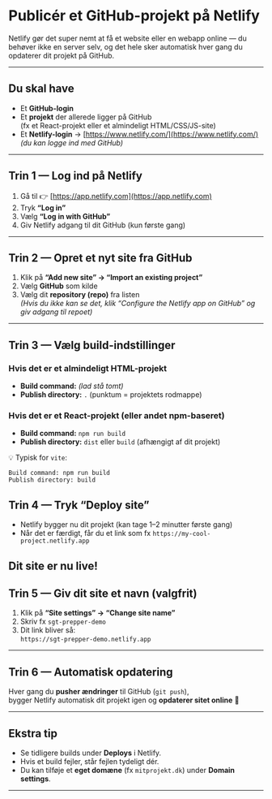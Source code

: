 # Publicér et GitHub-projekt på Netlify

Netlify gør det super nemt at få et website eller en webapp online — du behøver ikke en server selv, og det hele sker automatisk hver gang du opdaterer dit projekt på GitHub.

---

## Du skal have
- Et **GitHub-login**
- Et **projekt** der allerede ligger på GitHub  
  (fx et React-projekt eller et almindeligt HTML/CSS/JS-site)
- Et **Netlify-login** → [https://www.netlify.com/](https://www.netlify.com/)  
  _(du kan logge ind med GitHub)_

---

## Trin 1 — Log ind på Netlify
1. Gå til 👉 [https://app.netlify.com](https://app.netlify.com)
2. Tryk **“Log in”**
3. Vælg **“Log in with GitHub”**
4. Giv Netlify adgang til dit GitHub (kun første gang)

---

## Trin 2 — Opret et nyt site fra GitHub
1. Klik på **“Add new site” → “Import an existing project”**
2. Vælg **GitHub** som kilde
3. Vælg dit **repository (repo)** fra listen  
   _(Hvis du ikke kan se det, klik “Configure the Netlify app on GitHub” og giv adgang til repoet)_

---

## Trin 3 — Vælg build-indstillinger

### Hvis det er et almindeligt HTML-projekt
- **Build command:** _(lad stå tomt)_
- **Publish directory:** `.` (punktum = projektets rodmappe)

### Hvis det er et React-projekt (eller andet npm-baseret)
- **Build command:** `npm run build`
- **Publish directory:** `dist` eller `build` (afhængigt af dit projekt)

💡 Typisk for `vite`:
```
Build command: npm run build
Publish directory: build
```
## Trin 4 — Tryk “Deploy site”
- Netlify bygger nu dit projekt (kan tage 1–2 minutter første gang)
- Når det er færdigt, får du et link som fx `https://my-cool-project.netlify.app`

**Dit site er nu live!**
---

## Trin 5 — Giv dit site et navn (valgfrit)
1. Klik på **“Site settings” → “Change site name”**
2. Skriv fx `sgt-prepper-demo`
3. Dit link bliver så:  
   `https://sgt-prepper-demo.netlify.app`

---

## Trin 6 — Automatisk opdatering
Hver gang du **pusher ændringer** til GitHub (`git push`),  
bygger Netlify automatisk dit projekt igen og **opdaterer sitet online** 💪

---

## Ekstra tip
- Se tidligere builds under **Deploys** i Netlify.
- Hvis et build fejler, står fejlen tydeligt dér.
- Du kan tilføje et **eget domæne** (fx `mitprojekt.dk`) under **Domain settings**.

---